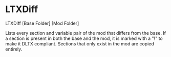 # LTXDiff

LTXDiff [Base Folder] [Mod Folder]

Lists every section and variable pair of the mod that differs from the base. If a section is present in both the base and the mod, it is marked with a "!" to make it DLTX compliant. Sections that only exist in the mod are copied entirely.
